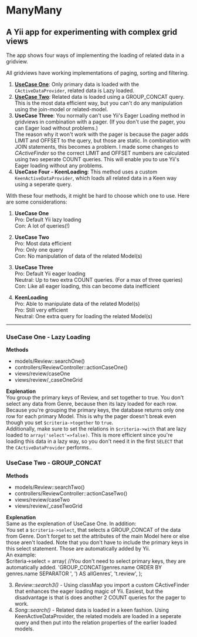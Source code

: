 ManyMany
====

A Yii app for experimenting with complex grid views
----

The app shows four ways of implementing the loading of related data in a gridview.

All gridviews have working implementations of paging, sorting and filtering.

1. **[UseCase One](#usecase-one---lazy-loading)**: Only primary data is loaded with the `CActiveDataProvider`, related data is Lazy loaded.
2. **[UseCase Two](#usecase-two---group_concat)**: Related data is loaded using a GROUP_CONCAT query. This is the most data efficient way, but you can't do any manipulation using the join-model or related-model.
3. **UseCase Three**: You normally can't use Yii's Eager Loading method in gridviews in combination with a pager. (If you don't use the pager, you can Eager load without problems.)   
 The reason why it won't work with the pager is because the pager adds LIMIT and OFFSET to the query, but those are static. In combination with JOIN statements, this becomes a problem. I made some changes to _CActiveFinder_ so the correct LIMIT and OFFSET numbers are calculated using two seperate COUNT queries. This will enable you to use Yii's Eager loading without any problems.
4. **UseCase Four - KeenLoading**: This method uses a custom `KeenActiveDataProvider`, which loads all related data in a Keen way using a seperate query.

With these four methods, it might be hard to choose which one to use. Here are some considerations:

1. **UseCase One**  
    Pro: Default Yii lazy loading  
    Con: A lot of queries(!)

2. **UseCase Two**  
    Pro: Most data efficient  
    Pro: Only one query  
    Con: No manipulation of data of the related Model(s)

3. **UseCase Three**  
    Pro: Default Yii eager loading  
    Neutral: Up to two extra COUNT queries. (For a max of three queries)  
    Con: Like all eager loading, this can become data inefficient

4. **KeenLoading**  
    Pro: Able to manipulate data of the related Model(s)  
    Pro: Still very efficient  
    Neutral: One extra query for loading the related Model(s)

---

### UseCase One - Lazy Loading

**Methods**
- models/Review::searchOne()
- controllers/ReviewController::actionCaseOne()
- views/review/caseOne
- views/review/_caseOneGrid

**Explenation**  
You group the primary keys of Review, and set together to true. You don't select any data from Genre, because then its lazy loaded for each row.  
Because you're grouping the primary keys, the database returns only one row for each primary Model. This is why the pager doesn't break even though you set `$criteria->together` to `true`.  
Additionally, make sure to set the relations in `$criteria->with` that are lazy loaded to `array('select'=>false)`. This is more efficient since you're loading this data in a lazy way, so you don't need it in the first `SELECT` that the `CActiveDataProvider` performs..  

### UseCase Two - GROUP_CONCAT

**Methods**
- models/Review::searchTwo()
- controllers/ReviewController::actionCaseTwo()
- views/review/caseTwo
- views/review/_caseTwoGrid

**Explenation**  
Same as the explenation of UseCase One. In addition:  
You set a `$criteria->select`, that selects a GROUP_CONCAT of the data from Genre. Don't forget to set the attributes of the main Model here or else those aren't loaded. Note that you don't have to include the primary keys in this select statement. Those are automatically added by Yii.  
An example:  
    $criteria->select = array(
        //You don't need to select primary keys, they are automatically added.
        'GROUP_CONCAT(genres.name ORDER BY genres.name SEPARATOR \', \') AS allGenres',
        't.review',
       );

3. *Review::search3()* - Using classMap you import a custom CActiveFinder that enhances the eager loading magic of Yii. Easiest, but the disadvantage is that is does another 2 COUNT queries for the pager to work.
4. *Song::search()* - Related data is loaded in a keen fashion. Using KeenActiveDataProvider, the related models are loaded in a seperate query and then put into the relation properties of the earlier loaded models.
